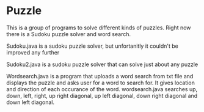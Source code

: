 # Puzzle
This is a group of programs to solve different kinds of puzzles. Right now there is a Sudoku puzzle solver and word search.

Sudoku.java is a sudoku puzzle solver, but unfortanitly it couldn't be improved any further

Sudoku2.java is a sudoku puzzle solver that can solve just about any puzzle

Wordsearch.java is a program that uploads a word search from txt file and displays the puzzle and asks user for a word to search   for. It gives location and direction of each occurance of the word. 
  wordsearch.java searches up, down, left, right, up right diagonal, up left diagonal, down right diagonal and down left          diagonal.

